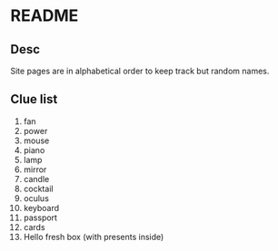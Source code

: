 # README

## Desc

Site pages are in alphabetical order to keep track but random names.

## Clue list

1. fan
2. power
3. mouse
4. piano
5. lamp
6. mirror
7. candle
8. cocktail
9. oculus
10. keyboard
11. passport
12. cards
13. Hello fresh box (with presents inside)
